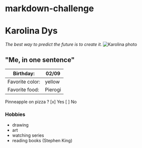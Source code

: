 # markdown-challenge
# **Karolina Dys** 
*The best way to predict the future is to create it.*
![Karolina photo](https://i.pinimg.com/564x/50/20/85/5020852ac5e8e46be8d03c4dc751284d.jpg)
## "Me, in one sentence"
Birthday: | 02/09
------------ | -------------
Favorite color: | yellow
Favorite food: | Pierogi

Pinneapple on pizza ? 
[x] Yes
[ ] No
### Hobbies  
* drawing
* art
* watching series
* reading books (Stephen King)
 
